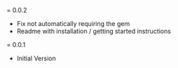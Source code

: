 = 0.0.2

- Fix not automatically requiring the gem
- Readme with installation / getting started instructions

= 0.0.1

- Initial Version
